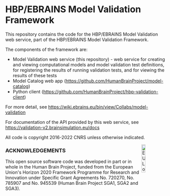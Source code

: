 HBP/EBRAINS Model Validation Framework
======================================

This repository contains the code for the HBP/EBRAINS Model Validation web service,
part of the HBP/EBRAINS Model Validation Framework.

The components of the framework are:

- Model Validation web service (this repository) - web service for creating and viewing computational models and model validation test definitions,
  for registering the results of running validation tests, and for viewing the results of these tests
- Model Catalog web app (https://github.com/HumanBrainProject/model-catalog)
- Python client (https://github.com/HumanBrainProject/hbp-validation-client)

For more detail, see https://wiki.ebrains.eu/bin/view/Collabs/model-validation

For documentation of the API provided by this web service, see https://validation-v2.brainsimulation.eu/docs


All code is copyright 2016-2022 CNRS unless otherwise indicated.

<div><img src="https://raw.githubusercontent.com/HumanBrainProject/hbp-validation-client/master/eu_logo.jpg" alt="EU Logo" width="15%" align="right"></div>

### ACKNOWLEDGEMENTS
This open source software code was developed in part or in whole in the Human Brain Project, funded from the European Union's Horizon 2020 Framework Programme for Research and Innovation under Specific Grant Agreements No. 720270, No. 785907 and No. 945539 (Human Brain Project SGA1, SGA2 and SGA3).
